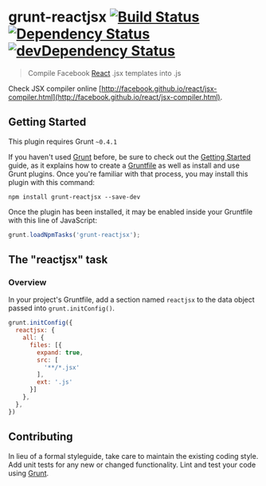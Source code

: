 # grunt-reactjsx [![Build Status](https://travis-ci.org/steida/grunt-reactjsx.png?branch=master)](https://travis-ci.org/steida/grunt-reactjsx) [![Dependency Status](https://david-dm.org/steida/grunt-reactjsx.png)](https://david-dm.org/steida/grunt-reactjsx) [![devDependency Status](https://david-dm.org/steida/grunt-reactjsx/dev-status.png)](https://david-dm.org/steida/grunt-reactjsx#info=devDependencies)

> Compile Facebook [React](http://facebook.github.io/react) .jsx templates into .js

Check JSX compiler online [http://facebook.github.io/react/jsx-compiler.html](http://facebook.github.io/react/jsx-compiler.html).

## Getting Started
This plugin requires Grunt `~0.4.1`

If you haven't used [Grunt](http://gruntjs.com/) before, be sure to check out the [Getting Started](http://gruntjs.com/getting-started) guide, as it explains how to create a [Gruntfile](http://gruntjs.com/sample-gruntfile) as well as install and use Grunt plugins. Once you're familiar with that process, you may install this plugin with this command:

```shell
npm install grunt-reactjsx --save-dev
```

Once the plugin has been installed, it may be enabled inside your Gruntfile with this line of JavaScript:

```js
grunt.loadNpmTasks('grunt-reactjsx');
```

## The "reactjsx" task

### Overview
In your project's Gruntfile, add a section named `reactjsx` to the data object passed into `grunt.initConfig()`.

```js
grunt.initConfig({
  reactjsx: {
    all: {
      files: [{
        expand: true,
        src: [
          '**/*.jsx'
        ],
        ext: '.js'
      }]
    },
  },
})
```

## Contributing
In lieu of a formal styleguide, take care to maintain the existing coding style. Add unit tests for any new or changed functionality. Lint and test your code using [Grunt](http://gruntjs.com/).
